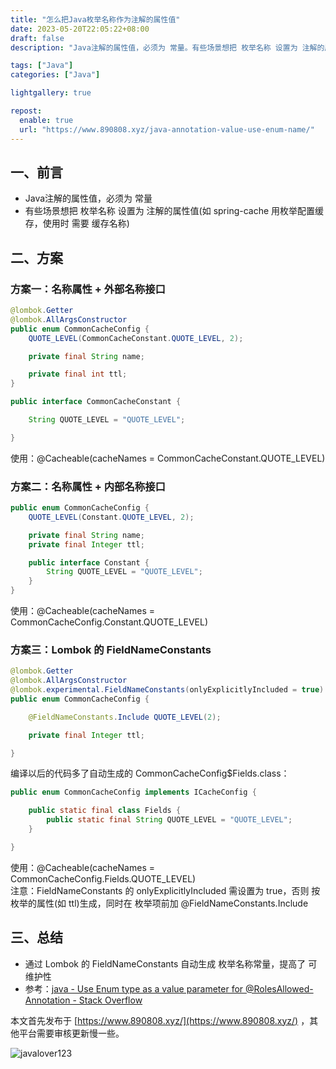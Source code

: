 ```yaml
---
title: "怎么把Java枚举名称作为注解的属性值"
date: 2023-05-20T22:05:22+08:00
draft: false
description: "Java注解的属性值，必须为 常量。有些场景想把 枚举名称 设置为 注解的属性值(如 spring-cache 用枚举配置缓存，使用时 需要 缓存名称)"

tags: ["Java"]
categories: ["Java"]

lightgallery: true

repost:
  enable: true
  url: "https://www.890808.xyz/java-annotation-value-use-enum-name/"
---
```


<!--more-->

## 一、前言
- Java注解的属性值，必须为 常量
- 有些场景想把 枚举名称 设置为 注解的属性值(如 spring-cache 用枚举配置缓存，使用时 需要 缓存名称)

## 二、方案
### 方案一：名称属性 + 外部名称接口
```java
@lombok.Getter
@lombok.AllArgsConstructor
public enum CommonCacheConfig {
    QUOTE_LEVEL(CommonCacheConstant.QUOTE_LEVEL, 2);

    private final String name;

    private final int ttl;
}
```

```java
public interface CommonCacheConstant {

    String QUOTE_LEVEL = "QUOTE_LEVEL";

}
```
使用：@Cacheable(cacheNames = CommonCacheConstant.QUOTE_LEVEL)

### 方案二：名称属性 + 内部名称接口
```java
public enum CommonCacheConfig {
    QUOTE_LEVEL(Constant.QUOTE_LEVEL, 2);

    private final String name;
    private final Integer ttl;

    public interface Constant {
        String QUOTE_LEVEL = "QUOTE_LEVEL";
    }
}
```
使用：@Cacheable(cacheNames = CommonCacheConfig.Constant.QUOTE_LEVEL)

### 方案三：Lombok 的 FieldNameConstants
```java
@lombok.Getter
@lombok.AllArgsConstructor
@lombok.experimental.FieldNameConstants(onlyExplicitlyIncluded = true)
public enum CommonCacheConfig {

	@FieldNameConstants.Include QUOTE_LEVEL(2);

	private final Integer ttl;

}
```

编译以后的代码多了自动生成的 CommonCacheConfig$Fields.class：
```java
public enum CommonCacheConfig implements ICacheConfig {

    public static final class Fields {
        public static final String QUOTE_LEVEL = "QUOTE_LEVEL";
    }

}
```

使用：@Cacheable(cacheNames = CommonCacheConfig.Fields.QUOTE_LEVEL)  
注意：FieldNameConstants 的 onlyExplicitlyIncluded 需设置为 true，否则 按枚举的属性(如 ttl)生成，同时在 枚举项前加 @FieldNameConstants.Include

## 三、总结
- 通过 Lombok 的 FieldNameConstants 自动生成 枚举名称常量，提高了 可维护性
- 参考：[java - Use Enum type as a value parameter for @RolesAllowed-Annotation - Stack Overflow](https://stackoverflow.com/questions/3271659/use-enum-type-as-a-value-parameter-for-rolesallowed-annotation/45800305#45800305)

本文首先发布于 [https://www.890808.xyz/](https://www.890808.xyz/) ，其他平台需要审核更新慢一些。

![javalover123](https://img.890808.xyz/2023/04/688b88cfd4ed9f6fcd56828b849ce47c.jpg)

